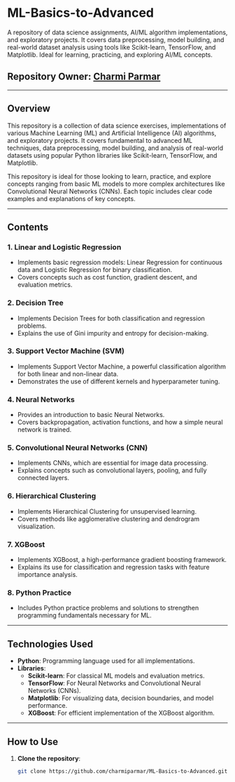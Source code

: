 # ML-Basics-to-Advanced
A repository of data science assignments, AI/ML algorithm implementations, and exploratory projects. It covers data preprocessing, model building, and real-world dataset analysis using tools like Scikit-learn, TensorFlow, and Matplotlib. Ideal for learning, practicing, and exploring AI/ML concepts.

## Repository Owner: [Charmi Parmar](https://github.com/charmiparmar)

---

## Overview

This repository is a collection of data science exercises, implementations of various Machine Learning (ML) and Artificial Intelligence (AI) algorithms, and exploratory projects. It covers fundamental to advanced ML techniques, data preprocessing, model building, and analysis of real-world datasets using popular Python libraries like Scikit-learn, TensorFlow, and Matplotlib.

This repository is ideal for those looking to learn, practice, and explore concepts ranging from basic ML models to more complex architectures like Convolutional Neural Networks (CNNs). Each topic includes clear code examples and explanations of key concepts.

---

## Contents

### 1. **Linear and Logistic Regression**
   - Implements basic regression models: Linear Regression for continuous data and Logistic Regression for binary classification.
   - Covers concepts such as cost function, gradient descent, and evaluation metrics.

### 2. **Decision Tree**
   - Implements Decision Trees for both classification and regression problems.
   - Explains the use of Gini impurity and entropy for decision-making.

### 3. **Support Vector Machine (SVM)**
   - Implements Support Vector Machine, a powerful classification algorithm for both linear and non-linear data.
   - Demonstrates the use of different kernels and hyperparameter tuning.

### 4. **Neural Networks**
   - Provides an introduction to basic Neural Networks.
   - Covers backpropagation, activation functions, and how a simple neural network is trained.

### 5. **Convolutional Neural Networks (CNN)**
   - Implements CNNs, which are essential for image data processing.
   - Explains concepts such as convolutional layers, pooling, and fully connected layers.

### 6. **Hierarchical Clustering**
   - Implements Hierarchical Clustering for unsupervised learning.
   - Covers methods like agglomerative clustering and dendrogram visualization.

### 7. **XGBoost**
   - Implements XGBoost, a high-performance gradient boosting framework.
   - Explains its use for classification and regression tasks with feature importance analysis.

### 8. **Python Practice**
   - Includes Python practice problems and solutions to strengthen programming fundamentals necessary for ML.

---

## Technologies Used

- **Python**: Programming language used for all implementations.
- **Libraries**:
  - **Scikit-learn**: For classical ML models and evaluation metrics.
  - **TensorFlow**: For Neural Networks and Convolutional Neural Networks (CNNs).
  - **Matplotlib**: For visualizing data, decision boundaries, and model performance.
  - **XGBoost**: For efficient implementation of the XGBoost algorithm.

---

## How to Use

1. **Clone the repository**:
   ```bash
   git clone https://github.com/charmiparmar/ML-Basics-to-Advanced.git
